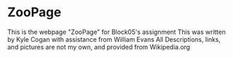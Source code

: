# ZooPage

This is the webpage "ZooPage" for Block05's assignment
This was written by Kyle Cogan with assistance from William Evans
All Descriptions, links, and pictures are not my own, and provided from Wikipedia.org
